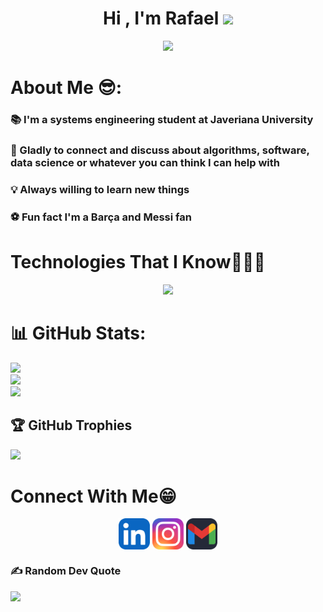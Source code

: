 <h1 align="center"><b>Hi , I'm Rafael </b><img src="https://media.giphy.com/media/hvRJCLFzcasrR4ia7z/giphy.gif" width="35"></h1>

<p align="center">
  <a href="https://github.com/DenverCoder1/readme-typing-svg"><img src="https://readme-typing-svg.herokuapp.com?font=Time+New+Roman&color=cyan&size=25&center=true&vCenter=true&width=600&height=100&lines=Welcome+to+my+Github;Here+I'll+post+some+projects;Hope+you'll+find+them+interesting;Thanks+for+visiting!"></a>
</p>

# About Me 😎:
### 📚 I'm a systems engineering student at Javeriana University
### 🙌 Gladly to connect and discuss about algorithms, software, data science or whatever you can think I can help with
### 💡 Always willing to learn new things
### ⚽ Fun fact I'm a Barça and Messi fan


<!-- Technologies That I Know -->
# Technologies That I Know👨🏻‍💻
<!--tech stack icons-->
<p align="center">
  <a href="https://skillicons.dev">
    <img src="https://skillicons.dev/icons?i=python,mysql,cpp,c,java,github,css,javascript,html,react,linux,discord,kali,git,godot,notion,vscode,latex,docker,replit,ubuntu,windows,nodejs,wordpress&perline=8" />
  </a>
</p>

<!-- GitHub Stats -->

# 📊 GitHub Stats:
![](https://github-readme-stats.vercel.app/api?username=rafaaga&theme=dark&hide_border=false&include_all_commits=true&count_private=true)<br/>
![](https://github-readme-streak-stats.herokuapp.com/?user=rafaaga&theme=dark&hide_border=false)<br/>
![](https://github-readme-stats.vercel.app/api/top-langs/?username=rafaaga&theme=dark&hide_border=false&include_all_commits=true&count_private=true&layout=compact)

<!-- GitHub Trophies -->

## 🏆 GitHub Trophies
![](https://github-profile-trophy.vercel.app/?username=rafaaga&theme=onedark&no-frame=false&no-bg=true&margin-w=4)

<!-- Connect with me -->
# Connect With Me😁

<!--icons and links-->
<p align="center">
<a href="https://www.linkedin.com/in/rafael-hermida-0345731b5/" target="blank"><img align="center" src="https://github.com/tandpfun/skill-icons/raw/main/icons/LinkedIn.svg" alt="linkedin" height="50" width="50" /></a>
<a href="https://www.instagram.com/rafael_hermida09/" target="blank"><img align="center" src="https://github.com/tandpfun/skill-icons/raw/main/icons/Instagram.svg" alt="instagram" height="50" width="50" /></a>
<a href="mailto:rafaelhermida@javerianacali.edu.co" target="blank"><img align="center" src="https://github.com/tandpfun/skill-icons/raw/main/icons/Gmail-Dark.svg" alt="instagram" height="50" width="50" /></a>
  
</p>

### ✍️ Random Dev Quote
![](https://quotes-github-readme.vercel.app/api?type=horizontal&theme=dark)

